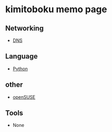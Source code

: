 # kimitoboku memo page

## Networking
- [DNS](./dns)

## Language
- [Python](./python)

## other
- [openSUSE](./opensuse)

## Tools
- None
